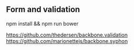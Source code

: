 ## Form and validation

npm install && npm run bower

https://github.com/thedersen/backbone.validation
https://github.com/marionettejs/backbone.syphon